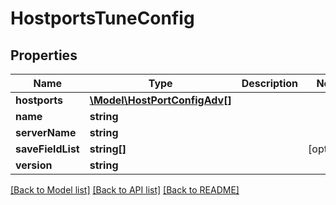 # HostportsTuneConfig

## Properties
Name | Type | Description | Notes
------------ | ------------- | ------------- | -------------
**hostports** | [**\Model\HostPortConfigAdv[]**](HostPortConfigAdv.md) |  | 
**name** | **string** |  | 
**serverName** | **string** |  | 
**saveFieldList** | **string[]** |  | [optional] 
**version** | **string** |  | 

[[Back to Model list]](../README.md#documentation-for-models) [[Back to API list]](../README.md#documentation-for-api-endpoints) [[Back to README]](../README.md)


